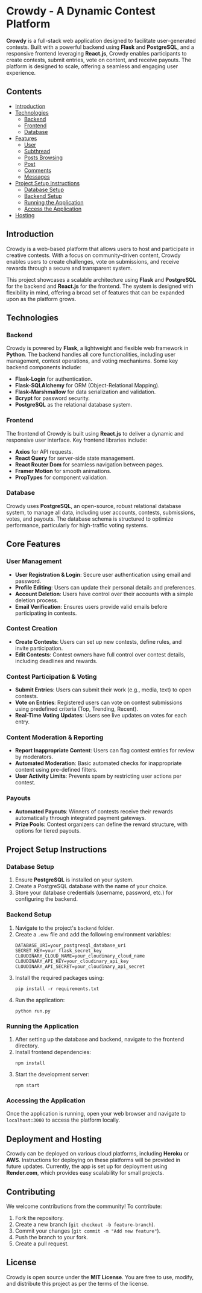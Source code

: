 # Crowdy - A Dynamic Contest Platform

**Crowdy** is a full-stack web application designed to facilitate user-generated contests. Built with a powerful backend using **Flask** and **PostgreSQL**, and a responsive frontend leveraging **React.js**, Crowdy enables participants to create contests, submit entries, vote on content, and receive payouts. The platform is designed to scale, offering a seamless and engaging user experience.

## Contents

- [Introduction](#introduction)
- [Technologies](#technologies)
  - [Backend](#backend)
  - [Frontend](#frontend)
  - [Database](#database)
- [Features](#features)
  - [User](#user)
  - [Subthread](#subthread)
  - [Posts Browsing](#posts-browsing)
  - [Post](#post)
  - [Comments](#comments)
  - [Messages](#messages)
- [Project Setup Instructions](#project-setup-instructions)
  - [Database Setup](#database-setup)
  - [Backend Setup](#backend-setup)
  - [Running the Application](#running-the-application)
  - [Access the Application](#access-the-application)
- [Hosting](#hosting)

## Introduction

Crowdy is a web-based platform that allows users to host and participate in creative contests. With a focus on community-driven content, Crowdy enables users to create challenges, vote on submissions, and receive rewards through a secure and transparent system.

This project showcases a scalable architecture using **Flask** and **PostgreSQL** for the backend and **React.js** for the frontend. The system is designed with flexibility in mind, offering a broad set of features that can be expanded upon as the platform grows.

## Technologies

### Backend

Crowdy is powered by **Flask**, a lightweight and flexible web framework in **Python**. The backend handles all core functionalities, including user management, contest operations, and voting mechanisms. Some key backend components include:

- **Flask-Login** for authentication.
- **Flask-SQLAlchemy** for ORM (Object-Relational Mapping).
- **Flask-Marshmallow** for data serialization and validation.
- **Bcrypt** for password security.
- **PostgreSQL** as the relational database system.

### Frontend

The frontend of Crowdy is built using **React.js** to deliver a dynamic and responsive user interface. Key frontend libraries include:

- **Axios** for API requests.
- **React Query** for server-side state management.
- **React Router Dom** for seamless navigation between pages.
- **Framer Motion** for smooth animations.
- **PropTypes** for component validation.

### Database

Crowdy uses **PostgreSQL**, an open-source, robust relational database system, to manage all data, including user accounts, contests, submissions, votes, and payouts. The database schema is structured to optimize performance, particularly for high-traffic voting systems.

## Core Features

### User Management

- **User Registration & Login**: Secure user authentication using email and password.
- **Profile Editing**: Users can update their personal details and preferences.
- **Account Deletion**: Users have control over their accounts with a simple deletion process.
- **Email Verification**: Ensures users provide valid emails before participating in contests.

### Contest Creation

- **Create Contests**: Users can set up new contests, define rules, and invite participation.
- **Edit Contests**: Contest owners have full control over contest details, including deadlines and rewards.

### Contest Participation & Voting

- **Submit Entries**: Users can submit their work (e.g., media, text) to open contests.
- **Vote on Entries**: Registered users can vote on contest submissions using predefined criteria (Top, Trending, Recent).
- **Real-Time Voting Updates**: Users see live updates on votes for each entry.

### Content Moderation & Reporting

- **Report Inappropriate Content**: Users can flag contest entries for review by moderators.
- **Automated Moderation**: Basic automated checks for inappropriate content using pre-defined filters.
- **User Activity Limits**: Prevents spam by restricting user actions per contest.

### Payouts

- **Automated Payouts**: Winners of contests receive their rewards automatically through integrated payment gateways.
- **Prize Pools**: Contest organizers can define the reward structure, with options for tiered payouts.

## Project Setup Instructions

### Database Setup

1. Ensure **PostgreSQL** is installed on your system.
2. Create a PostgreSQL database with the name of your choice.
3. Store your database credentials (username, password, etc.) for configuring the backend.

### Backend Setup

1. Navigate to the project's `backend` folder.
2. Create a `.env` file and add the following environment variables:
   ```
   DATABASE_URI=your_postgresql_database_uri
   SECRET_KEY=your_flask_secret_key
   CLOUDINARY_CLOUD_NAME=your_cloudinary_cloud_name
   CLOUDINARY_API_KEY=your_cloudinary_api_key
   CLOUDINARY_API_SECRET=your_cloudinary_api_secret
   ```
3. Install the required packages using:
   ```
   pip install -r requirements.txt
   ```
4. Run the application:
   ```
   python run.py
   ```

### Running the Application

1. After setting up the database and backend, navigate to the frontend directory.
2. Install frontend dependencies:
   ```
   npm install
   ```
3. Start the development server:
   ```
   npm start
   ```

### Accessing the Application

Once the application is running, open your web browser and navigate to `localhost:3000` to access the platform locally.

## Deployment and Hosting

Crowdy can be deployed on various cloud platforms, including **Heroku** or **AWS**. Instructions for deploying on these platforms will be provided in future updates. Currently, the app is set up for deployment using **Render.com**, which provides easy scalability for small projects.

## Contributing

We welcome contributions from the community! To contribute:

1. Fork the repository.
2. Create a new branch (`git checkout -b feature-branch`).
3. Commit your changes (`git commit -m "Add new feature"`).
4. Push the branch to your fork.
5. Create a pull request.

## License

Crowdy is open source under the **MIT License**. You are free to use, modify, and distribute this project as per the terms of the license.

